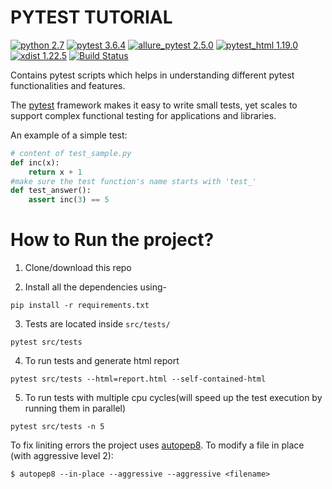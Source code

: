 PYTEST TUTORIAL
=============
[![python 2.7](https://img.shields.io/badge/python-2.7-brightgreen.svg)](https://www.python.org/)
[![pytest 3.6.4](https://img.shields.io/badge/pytest-3.6.4-green.svg)](https://docs.pytest.org/en/latest/)
[![allure_pytest 2.5.0](https://img.shields.io/badge/allure_pytest-2.5.0-yellow.svg)](https://github.com/allure-framework/allure-python)
[![pytest_html 1.19.0](https://img.shields.io/badge/pytest_html-1.19.0-yellowgreen.svg)](https://github.com/pytest-dev/pytest-html)
[![xdist 1.22.5](https://img.shields.io/badge/xdist-1.22.5-orange.svg)](https://pypi.org/project/pytest-xdist/)
[![Build Status](https://travis-ci.org/shashikumarraja/pytest_tutorial.svg?branch=master)](https://travis-ci.org/shashikumarraja/pytest_tutorial)

Contains pytest scripts which helps in understanding different pytest functionalities and features.

The [pytest](https://docs.pytest.org/en/latest/) framework makes it easy to write small tests, yet
scales to support complex functional testing for applications and libraries.

An example of a simple test:
```python
# content of test_sample.py
def inc(x):
    return x + 1
#make sure the test function's name starts with 'test_'
def test_answer():
    assert inc(3) == 5
```

How to Run the project?
=====
1. Clone/download this repo

2. Install all the dependencies using-
```shell
pip install -r requirements.txt
```

3. Tests are located inside `src/tests/`
```shell
pytest src/tests
```
4. To run tests and generate html report
```shell
pytest src/tests --html=report.html --self-contained-html
```
5. To run tests with multiple cpu cycles(will speed up the test execution by running them in parallel)
```shell
pytest src/tests -n 5
```

To fix liniting errors the project uses [autopep8](https://github.com/hhatto/autopep8).
To modify a file in place (with aggressive level 2):
```shell
$ autopep8 --in-place --aggressive --aggressive <filename>
```